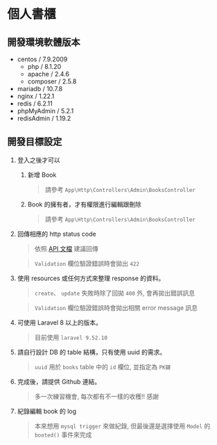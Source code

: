 # 個人書櫃

## 開發環境軟體版本
  * centos / 7.9.2009
    * php / 8.1.20
    * apache / 2.4.6
    * composer / 2.5.8
  * mariadb / 10.7.8
  * nginx / 1.22.1
  * redis / 6.2.11
  * phpMyAdmin / 5.2.1
  * redisAdmin / 1.19.2

## 開發目標設定
1. 登入之後才可以
    1. 新增 Book
        > 請參考 `App\Http\Controllers\Admin\BooksController`
    2. Book 的擁有者，才有權限進行編輯跟刪除
        > 請參考 `App\Http\Controllers\Admin\BooksController`

2. 回傳相應的 http status code
    > 依照 [API 文檔](https://app.swaggerhub.com/apis-docs/COURTDREAM3/bookstore-api/1.0.0) 建議回傳

    > `Validation` 欄位驗證錯誤時會拋出 `422`

3. 使用 resources 或任何方式來整理 response 的資料。
    > `create`、 `update` 失敗時除了回拋 `400` 外, 會再拋出錯誤訊息

    > `Validation` 欄位驗證錯誤時會拋出相關 error message 訊息

4. 可使用 Laravel 8 以上的版本。
    > 目前使用 `laravel 9.52.10`

5. 請自行設計 DB 的 table 結構，只有使用 uuid 的需求。
    > `uuid` 用於 `books` table 中的 `id` 欄位, 並指定為 `PK鍵`

6. 完成後，請提供 Github 連結。
    > 多一次練習機會, 每次都有不一樣的收穫!! 感謝

7. 紀錄編輯 book 的 log
    > 本來想用 `mysql trigger` 來做紀錄, 但最後還是選擇使用 `Model` 的 `booted()` 事件來完成
